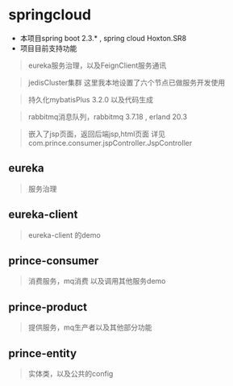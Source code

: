 # springcloud 
* 本项目spring boot 2.3.* , spring cloud Hoxton.SR8
* 项目目前支持功能 
>  eureka服务治理，以及FeignClient服务通讯

>  jedisCluster集群 这里我本地设置了六个节点已做服务开发使用

>  持久化mybatisPlus 3.2.0 以及代码生成

>  rabbitmq消息队列，rabbitmq 3.7.18 , erland 20.3

>   嵌入了jsp页面，返回后端jsp,html页面  详见com.prince.consumer.jspController.JspController
## eureka
> 服务治理
## eureka-client
> eureka-client 的demo
## prince-consumer
> 消费服务，mq消费 以及调用其他服务demo
## prince-product
> 提供服务，mq生产者以及其他部分功能
## prince-entity
> 实体类，以及公共的config